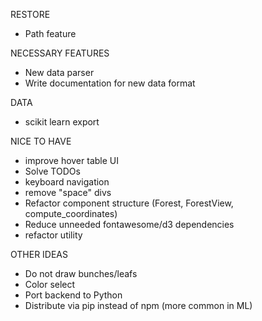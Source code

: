 RESTORE
- Path feature

NECESSARY FEATURES
- New data parser
- Write documentation for new data format

DATA
- scikit learn export

NICE TO HAVE
- improve hover table UI
- Solve TODOs
- keyboard navigation
- remove "space" divs
- Refactor component structure (Forest, ForestView, compute_coordinates)
- Reduce unneeded fontawesome/d3 dependencies
- refactor utility

OTHER IDEAS
- Do not draw bunches/leafs
- Color select
- Port backend to Python
- Distribute via pip instead of npm (more common in ML)